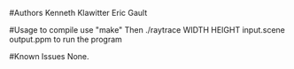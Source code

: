 #Authors 
Kenneth Klawitter
Eric Gault

#Usage
to compile use "make"
    Then ./raytrace WIDTH HEIGHT input.scene output.ppm to run the program


#Known Issues
None.
